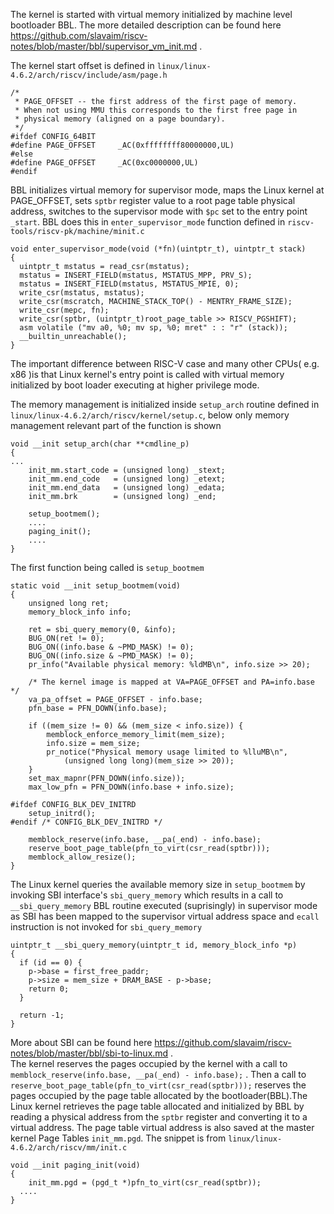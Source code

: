 
The kernel is started with virtual memory initialized by machine level bootloader BBL. The more detailed description can be found here https://github.com/slavaim/riscv-notes/blob/master/bbl/supervisor_vm_init.md .

The kernel start offset is defined in ```linux/linux-4.6.2/arch/riscv/include/asm/page.h```
```
/*
 * PAGE_OFFSET -- the first address of the first page of memory.
 * When not using MMU this corresponds to the first free page in
 * physical memory (aligned on a page boundary).
 */
#ifdef CONFIG_64BIT
#define PAGE_OFFSET		_AC(0xffffffff80000000,UL)
#else
#define PAGE_OFFSET		_AC(0xc0000000,UL)
#endif
```

BBL initializes virtual memory for supervisor mode, maps the Linux kernel at PAGE_OFFSET, sets ```sptbr``` register value to a root page table physical address, switches to the supervisor mode with ```$pc``` set to the entry point ```_start```. BBL does this in ```enter_supervisor_mode``` function defined in ```riscv-tools/riscv-pk/machine/minit.c```

```
void enter_supervisor_mode(void (*fn)(uintptr_t), uintptr_t stack)
{
  uintptr_t mstatus = read_csr(mstatus);
  mstatus = INSERT_FIELD(mstatus, MSTATUS_MPP, PRV_S);
  mstatus = INSERT_FIELD(mstatus, MSTATUS_MPIE, 0);
  write_csr(mstatus, mstatus);
  write_csr(mscratch, MACHINE_STACK_TOP() - MENTRY_FRAME_SIZE);
  write_csr(mepc, fn);
  write_csr(sptbr, (uintptr_t)root_page_table >> RISCV_PGSHIFT);
  asm volatile ("mv a0, %0; mv sp, %0; mret" : : "r" (stack));
  __builtin_unreachable();
}
```

The important difference between RISC-V case and many other CPUs( e.g. x86 )is that Linux kernel's entry point is called with virtual memory initialized by boot loader executing at higher privilege mode.

The memory management is initialized inside ```setup_arch``` routine defined in ```linux/linux-4.6.2/arch/riscv/kernel/setup.c```, below only memory management relevant part of the function is shown

```
void __init setup_arch(char **cmdline_p)
{
...
	init_mm.start_code = (unsigned long) _stext;
	init_mm.end_code   = (unsigned long) _etext;
	init_mm.end_data   = (unsigned long) _edata;
	init_mm.brk        = (unsigned long) _end;

	setup_bootmem();
	....
	paging_init();
	....
}
```

The first function being called is ```setup_bootmem```

```
static void __init setup_bootmem(void)
{
	unsigned long ret;
	memory_block_info info;

	ret = sbi_query_memory(0, &info);
	BUG_ON(ret != 0);
	BUG_ON((info.base & ~PMD_MASK) != 0);
	BUG_ON((info.size & ~PMD_MASK) != 0);
	pr_info("Available physical memory: %ldMB\n", info.size >> 20);

	/* The kernel image is mapped at VA=PAGE_OFFSET and PA=info.base */
	va_pa_offset = PAGE_OFFSET - info.base;
	pfn_base = PFN_DOWN(info.base);

	if ((mem_size != 0) && (mem_size < info.size)) {
		memblock_enforce_memory_limit(mem_size);
		info.size = mem_size;
		pr_notice("Physical memory usage limited to %lluMB\n",
			(unsigned long long)(mem_size >> 20));
	}
	set_max_mapnr(PFN_DOWN(info.size));
	max_low_pfn = PFN_DOWN(info.base + info.size);

#ifdef CONFIG_BLK_DEV_INITRD
	setup_initrd();
#endif /* CONFIG_BLK_DEV_INITRD */

	memblock_reserve(info.base, __pa(_end) - info.base);
	reserve_boot_page_table(pfn_to_virt(csr_read(sptbr)));
	memblock_allow_resize();
}
```

The Linux kernel queries the available memory size in ```setup_bootmem``` by invoking SBI interface's ```sbi_query_memory``` which results in a call to ```__sbi_query_memory``` BBL routine executed (suprisingly) in supervisor mode as SBI has been mapped to the supervisor virtual address space and  ```ecall``` instruction is not invoked for ```sbi_query_memory```
```
uintptr_t __sbi_query_memory(uintptr_t id, memory_block_info *p)
{
  if (id == 0) {
    p->base = first_free_paddr;
    p->size = mem_size + DRAM_BASE - p->base;
    return 0;
  }

  return -1;
}
```
More about SBI can be found here https://github.com/slavaim/riscv-notes/blob/master/bbl/sbi-to-linux.md .  
The kernel reserves the pages occupied by the kernel with a call to ```memblock_reserve(info.base, __pa(_end) - info.base);``` . Then a call to ```reserve_boot_page_table(pfn_to_virt(csr_read(sptbr)));``` reserves the pages occupied by the page table allocated by the bootloader(BBL).The Linux kernel retrieves the page table allocated and initialized by BBL by reading a physical address from the ```sptbr``` register and converting it to a virtual address. The page table virtual address is also saved at the master kernel Page Tables ```init_mm.pgd```. The snippet is from ```linux/linux-4.6.2/arch/riscv/mm/init.c```
```
void __init paging_init(void)
{
	init_mm.pgd = (pgd_t *)pfn_to_virt(csr_read(sptbr));
  ....
}
```
